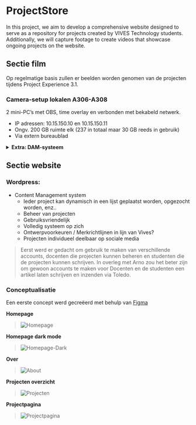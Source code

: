 # ProjectStore
In this project, we aim to develop a comprehensive website designed to serve as a repository for projects created by VIVES Technology students. Additionally, we will capture footage to create videos that showcase ongoing projects on the website.

## Sectie film

Op regelmatige basis zullen er beelden worden genomen van de projecten tijdens Project Experience 3.1.

### Camera-setup lokalen A306-A308

2 mini-PC’s met OBS, time overlay en verbonden met bekabeld netwerk.
* IP adressen: 10.15.150.10 en 10.15.150.11
* Ongv. 200 GB ruimte elk (237 in totaal maar 30 GB reeds in gebruik)
* Via extern bureaublad

<details>
<summary><b>Extra: DAM-systeem</b></summary>
<br>
Een DAM-systeem (Digital Asset Management) is net zoals OneDrive iets waarop je bestanden kan plaatsen. Met het grote verschil dat een DAM systeem is geoptimaliseerd voor het beheren, organiseren en delen van digitale assets, zoals afbeeldingen, video's en documenten, op een meer professionele en gestructureerde manier dan OneDrive.
Zo’n systemen worden vooral gebruikt door mediabedrijven zoals VTM.
  
Als je bijvoorbeeld een video uploadt van één van de GoBabyGo auto’s, kan je metadata toevoegen en zal er het systeem ook automatisch een tag “auto” voorstellen, en/of kan manueel tags toevoegen. Zodat iedereen die toegang heeft gemakkelijk de beelden kan opvragen door auto of GoBabyGo in te tikken.

Als studenten later beeldmateriaal moeten maken zodat anderen (bvb. studenten digital design) er mee aan de slag kunnnen. Dan zal het DAM-systeem ervoor zorgen dat al het beeldmateriaal heel gemakkelijk terug te vinden is. Naar de toekomst toe kan zo'n video-archief heel interessant zijn.

Een voorbeeld van een gratis en open-source DAM-systeem die we zelf kunnen hosten is ResourceSpace. Het zou me bovendien niet verwonderen mocht VIVES intern al over een DAM-systeem zou beschikken.
</details>

## Sectie website

### Wordpress:
* Content Management system
  * Ieder project kan dynamisch in een lijst geplaatst worden, opgezocht worden, enz..
  * Beheer van projecten
  * Gebruiksvriendelijk
  * Volledig systeem op zich
  * Ontwerpvoorkeuren / Merkrichtlijnen in lijn van Vives?
  * Projecten individueel deelbaar op sociale media
    
> Eerst werd er gedacht om gebruik te maken van verschillende accounts, docenten die projecten kunnen beheren en studenten die de projecten kunnen schrijven. In overleg met Arno zou het beter zijn om gewoon accounts te maken voor Docenten en de studenten een artikel laten schrijven en inzenden via Toledo.

### Conceptualisatie
Een eerste concept werd gecreëerd met behulp van [Figma](https://www.figma.com/)

**Homepage**
> ![Homepage](https://github.com/JayDHulster/ProjectStore/assets/71697142/ae879bd2-12e8-413e-9a89-77cdd5bd75f4)

**Homepage dark mode**
> ![Homepage-Dark](https://github.com/JayDHulster/ProjectStore/assets/71697142/561a7df3-b5f3-4029-ab96-e9fda60a4ba5)

**Over**
> ![About](https://github.com/JayDHulster/ProjectStore/assets/71697142/a7fa8117-34b2-49ff-8d2b-703e66b6b8f9)

**Projecten overzicht**
>![Projecten](https://github.com/JayDHulster/ProjectStore/assets/71697142/cda79b2e-b538-4ef1-8b87-13f2bb124857)

**Projectpagina**
> ![Projectpagina](https://github.com/JayDHulster/ProjectStore/assets/71697142/d2a70ba8-0186-4504-ac72-2410a0027143)


